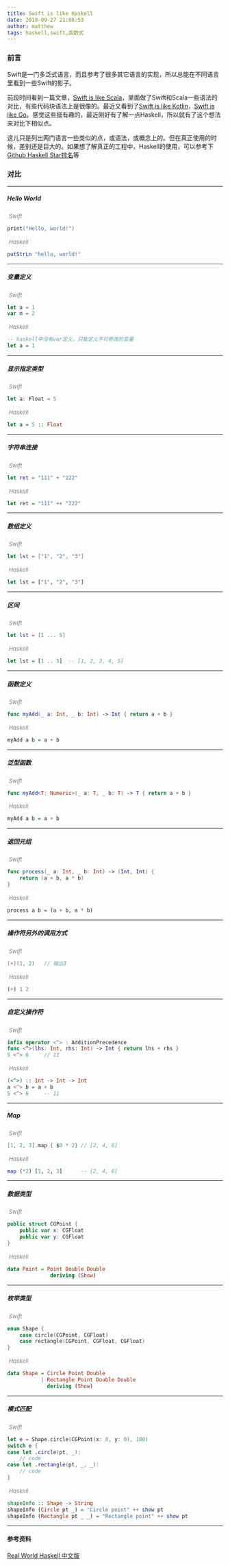 ```yaml
---
title: Swift is like Haskell
date: 2018-09-27 21:08:53
author: matthew
tags: haskell,swift,函数式
---
```




### 前言



Swift是一门多泛式语言，而且参考了很多其它语言的实现，所以总能在不同语言里看到一些Swift的影子。

前段时间看到一篇文章，[Swift is like Scala](<https://leverich.github.io/swiftislikescala/>)，里面做了Swift和Scala一些语法的对比，有些代码块语法上是很像的。最近又看到了[Swift is like Kotlin](<http://nilhcem.com/swift-is-like-kotlin/>)，[Swift is like Go](<http://repo.tiye.me/jiyinyiyong/swift-is-like-go/>)。感觉这些挺有趣的，最近刚好有了解一点Haskell，所以就有了这个想法来对比下相似点。

这儿只是列出两门语言一些类似的点，或语法，或概念上的。但在真正使用的时候，差别还是巨大的。如果想了解真正的工程中，Haskell的使用，可以参考下 [Github Haskell Star排名](https://github.com/trending/haskell?since=weekly)等



<!-- more -->



### 对比

----



##### Hello World

​	<font color=gray size=2>*Swift*</font>

```swift
print("Hello, world!")
```

​	<font color=gray size=2>*Haskell*</font>

```haskell
putStrLn "hello, world!"
```



----



##### 变量定义

​	<font color=gray size=2>*Swift*</font>

```swift
let a = 1
var m = 2
```

​	<font color=gray size=2>*Haskell*</font>

```haskell
-- haskell中没有var定义，只能定义不可修改的变量
let a = 1
```



---



##### 显示指定类型

​	<font color=gray size=2>*Swift*</font>

```swift
let a: Float = 5
```

​	<font color=gray size=2>*Haskell*</font>

```haskell
let a = 5 :: Float
```



---



##### 字符串连接

​	<font color=gray size=2>*Swift*</font>

```swift
let ret = "111" + "222"
```

​	<font color=gray size=2>*Haskell*</font>

```haskell
let ret = "111" ++ "222"
```



---



##### 数组定义

​	<font color=gray size=2>*Swift*</font>

```swift
let lst = ["1", "2", "3"]
```

​	<font color=gray size=2>*Haskell*</font>

```haskell
let lst = ["1", "2", "3"]
```



---



##### 区间

​	<font color=gray size=2>*Swift*</font>

```swift
let lst = [1 ... 5]
```

​	<font color=gray size=2>*Haskell*</font>

```haskell
let lst = [1 .. 5]	-- [1, 2, 3, 4, 5]
```



------



##### 函数定义

​	<font color=gray size=2>*Swift*</font>

```swift
func myAdd(_ a: Int, _ b: Int) -> Int { return a + b }
```

​	<font color=gray size=2>*Haskell*</font>

```haskell
myAdd a b = a + b
```



---



##### 泛型函数

​	<font color=gray size=2>*Swift*</font>

```swift
func myAdd<T: Numeric>(_ a: T, _ b: T) -> T { return a + b }
```

​	<font color=gray size=2>*Haskell*</font>

```haskell
myAdd a b = a + b 
```



------



##### 返回元组

​	<font color=gray size=2>*Swift*</font>

```swift
func process(_ a: Int, _ b: Int) -> (Int, Int) {
    return (a + b, a * b)
}
```

​	<font color=gray size=2>*Haskell*</font>

```haskell
process a b = (a + b, a * b)
```



---



##### 操作符另外的调用方式

​	<font color=gray size=2>*Swift*</font>

```swift
(+)(1, 2)	// 输出3
```

​	<font color=gray size=2>*Haskell*</font>

```haskell
(+) 1 2
```



------



##### 自定义操作符

​	<font color=gray size=2>*Swift*</font>

```swift
infix operator <^> : AdditionPrecedence
func <^>(lhs: Int, rhs: Int) -> Int { return lhs + rhs }
5 <^> 6		// 11
```

​	<font color=gray size=2>*Haskell*</font>

```haskell
(<^>) :: Int -> Int -> Int
a <^> b = a + b
5 <^> 6		-- 11
```



------



##### Map

​	<font color=gray size=2>*Swift*</font>

```swift
[1, 2, 3].map { $0 * 2}	// [2, 4, 6]
```

​	<font color=gray size=2>*Haskell*</font>

```haskell
map (*2) [1, 2, 3]		-- [2, 4, 6]
```



------



##### 数据类型

​	<font color=gray size=2>*Swift*</font>

```swift
public struct CGPoint {
    public var x: CGFloat
    public var y: CGFloat
}
```

​	<font color=gray size=2>*Haskell*</font>

```haskell
data Point = Point Double Double
              deriving (Show)
```



---



##### 枚举类型

​	<font color=gray size=2>*Swift*</font>

```swift
enum Shape {
    case circle(CGPoint, CGFloat)
    case rectangle(CGPoint, CGFloat, CGFloat)
}
```

​	<font color=gray size=2>*Haskell*</font>

```haskell
data Shape = Circle Point Double
           | Rectangle Point Double Double
             deriving (Show)
```



---



##### 模式匹配

​	<font color=gray size=2>*Swift*</font>

```swift
let e = Shape.circle(CGPoint(x: 0, y: 0), 100)
switch e {
case let .circle(pt, _):
    // code
case let .rectangle(pt, _, _):
    // code
}
```

​	<font color=gray size=2>*Haskell*</font>

```haskell
shapeInfo :: Shape -> String
shapeInfo (Circle pt _) = "Circle point" ++ show pt
shapeInfo (Rectangle pt _ _) = "Rectangle point" ++ show pt
```



---



#### 参考资料

[Real World Haskell 中文版](http://cnhaskell.com/index.html)